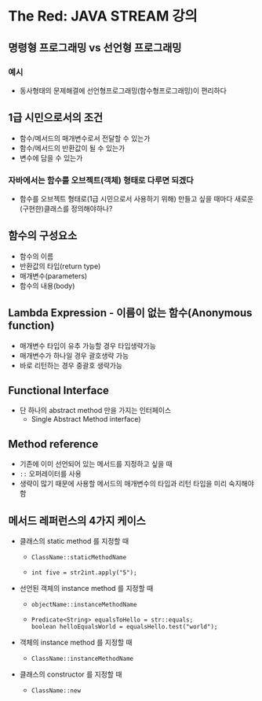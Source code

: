 # The Red: JAVA STREAM 강의

## 명령형 프로그래밍 vs 선언형 프로그래밍

### 예시

- 동사형태의 문제해결에 선언형프로그래밍(함수형프로그래밍)이 편리하다

## 1급 시민으로서의 조건

- 함수/메서드의 매개변수로서 전달할 수 있는가
- 함수/메서드의 반환값이 될 수 있는가
- 변수에 담을 수 있는가

### 자바에서는 함수를 오브젝트(객체) 형태로 다루면 되겠다

- 함수를 오브젝트 형태로(1급 시민으로서 사용하기 위해) 만들고 싶을 때마다 새로운 (구현한)클래스를 정의해야하나?

## 함수의 구성요소

- 함수의 이름
- 반환값의 타입(return type)
- 매개변수(parameters)
- 함수의 내용(body)

## Lambda Expression - 이름이 없는 함수(Anonymous function)

- 매개변수 타입이 유추 가능할 경우 타입생략가능
- 매개변수가 하나일 경우 괄호생략 가능
- 바로 리턴하는 경우 중괄호 생략가능

## Functional Interface

- 단 하나의 abstract method 만을 가지는 인터페이스
  - Single Abstract Method interface)

## Method reference

- 기존에 이미 선언되어 있는 메서드를 지정하고 싶을 때
- `::` 오퍼레이터를 사용
- 생략이 많기 때문에 사용할 메서드의 매개변수의 타입과 리턴 타입을 미리 숙지해야함

## 메서드 레퍼런스의 4가지 케이스

- 클래스의 static method 를 지정할 때

  - `ClassName::staticMethodName`

  - ```Function<String Integer> str2int = Integer::parseInt;
    int five = str2int.apply("5");
    ```

- 선언된 객체의 instance method 를 지정할 때

  - `objectName::instanceMethodName`

  - ```String str = "hello";
    Predicate<String> equalsToHello = str::equals;
    boolean helloEqualsWorld = equalsHello.test("world");
    ```

- 객체의 instance method 를 지정할 때
  - `ClassName::instanceMethodName`
- 클래스의 constructor 를 지정할 때
  - `ClassName::new`

